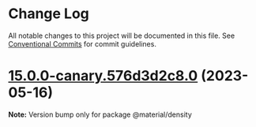 # Change Log

All notable changes to this project will be documented in this file.
See [Conventional Commits](https://conventionalcommits.org) for commit guidelines.

# [15.0.0-canary.576d3d2c8.0](https://github.com/material-components/material-components-web/compare/v14.0.0...v15.0.0-canary.576d3d2c8.0) (2023-05-16)

**Note:** Version bump only for package @material/density
